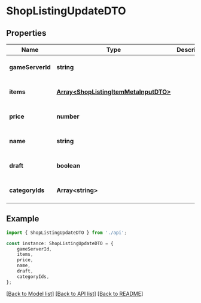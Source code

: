 # ShopListingUpdateDTO


## Properties

Name | Type | Description | Notes
------------ | ------------- | ------------- | -------------
**gameServerId** | **string** |  | [optional] [default to undefined]
**items** | [**Array&lt;ShopListingItemMetaInputDTO&gt;**](ShopListingItemMetaInputDTO.md) |  | [optional] [default to undefined]
**price** | **number** |  | [optional] [default to undefined]
**name** | **string** |  | [optional] [default to undefined]
**draft** | **boolean** |  | [optional] [default to undefined]
**categoryIds** | **Array&lt;string&gt;** |  | [optional] [default to undefined]

## Example

```typescript
import { ShopListingUpdateDTO } from './api';

const instance: ShopListingUpdateDTO = {
    gameServerId,
    items,
    price,
    name,
    draft,
    categoryIds,
};
```

[[Back to Model list]](../README.md#documentation-for-models) [[Back to API list]](../README.md#documentation-for-api-endpoints) [[Back to README]](../README.md)
